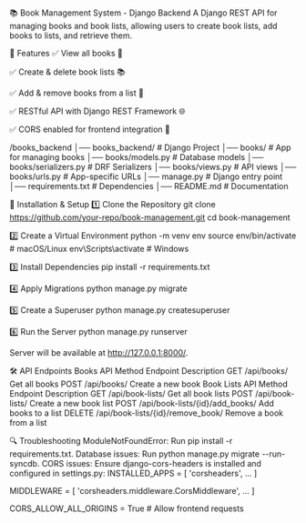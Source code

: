 📚 Book Management System - Django Backend
A Django REST API for managing books and book lists, allowing users to create book lists, add books to lists, and retrieve them.


🚀 Features
✅ View all books 📖

✅ Create & delete book lists 📚

✅ Add & remove books from a list 📝

✅ RESTful API with Django REST Framework 🌐

✅ CORS enabled for frontend integration 🔄



/books_backend
│── books_backend/      # Django Project
│── books/              # App for managing books
│── books/models.py     # Database models
│── books/serializers.py # DRF Serializers
│── books/views.py      # API views
│── books/urls.py       # App-specific URLs
│── manage.py           # Django entry point
│── requirements.txt    # Dependencies
│── README.md           # Documentation


🔧 Installation & Setup
1️⃣ Clone the Repository
git clone https://github.com/your-repo/book-management.git
cd book-management


2️⃣ Create a Virtual Environment
python -m venv env
source env/bin/activate  # macOS/Linux
env\Scripts\activate  # Windows


3️⃣ Install Dependencies
pip install -r requirements.txt

4️⃣ Apply Migrations
python manage.py migrate


5️⃣ Create a Superuser
python manage.py createsuperuser


6️⃣ Run the Server
python manage.py runserver

Server will be available at http://127.0.0.1:8000/.





🛠 API Endpoints
Books API
Method	Endpoint	Description
GET	/api/books/	Get all books
POST	/api/books/	Create a new book
Book Lists API
Method	Endpoint	Description
GET	/api/book-lists/	Get all book lists
POST	/api/book-lists/	Create a new book list
POST	/api/book-lists/{id}/add_books/	Add books to a list
DELETE	/api/book-lists/{id}/remove_book/	Remove a book from a list



🔍 Troubleshooting
ModuleNotFoundError: Run pip install -r requirements.txt.
Database issues: Run python manage.py migrate --run-syncdb.
CORS issues: Ensure django-cors-headers is installed and configured in settings.py:
INSTALLED_APPS = [
    'corsheaders',
    ...
]

MIDDLEWARE = [
    'corsheaders.middleware.CorsMiddleware',
    ...
]

CORS_ALLOW_ALL_ORIGINS = True  # Allow frontend requests

